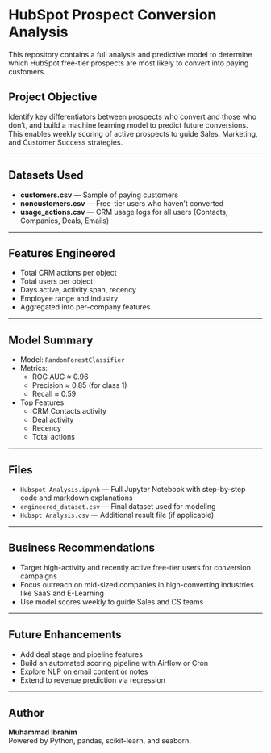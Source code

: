 
# HubSpot Prospect Conversion Analysis

This repository contains a full analysis and predictive model to determine which HubSpot free-tier prospects are most likely to convert into paying customers.

## Project Objective

Identify key differentiators between prospects who convert and those who don’t, and build a machine learning model to predict future conversions. This enables weekly scoring of active prospects to guide Sales, Marketing, and Customer Success strategies.

---

## Datasets Used

- **customers.csv** — Sample of paying customers
- **noncustomers.csv** — Free-tier users who haven’t converted
- **usage_actions.csv** — CRM usage logs for all users (Contacts, Companies, Deals, Emails)

---

## Features Engineered

- Total CRM actions per object
- Total users per object
- Days active, activity span, recency
- Employee range and industry
- Aggregated into per-company features

---

## Model Summary

- Model: `RandomForestClassifier`
- Metrics:
  - ROC AUC ≈ 0.96
  - Precision ≈ 0.85 (for class 1)
  - Recall ≈ 0.59
- Top Features:
  - CRM Contacts activity
  - Deal activity
  - Recency
  - Total actions

---

## Files

- `Hubspot Analysis.ipynb` — Full Jupyter Notebook with step-by-step code and markdown explanations
- `engineered_dataset.csv` — Final dataset used for modeling
- `Hubspt Analysis.csv` — Additional result file (if applicable)

---

## Business Recommendations

- Target high-activity and recently active free-tier users for conversion campaigns
- Focus outreach on mid-sized companies in high-converting industries like SaaS and E-Learning
- Use model scores weekly to guide Sales and CS teams

---

## Future Enhancements

- Add deal stage and pipeline features
- Build an automated scoring pipeline with Airflow or Cron
- Explore NLP on email content or notes
- Extend to revenue prediction via regression

---

## Author

**Muhammad Ibrahim**  
Powered by Python, pandas, scikit-learn, and seaborn.

